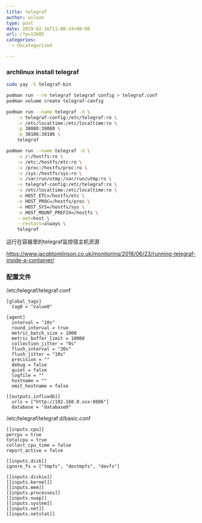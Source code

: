 ```yaml
---
title: telegraf
author: wiloon
type: post
date: 2019-02-16T11:08:43+00:00
url: /?p=13605
categories:
  - Uncategorized

---
```

### archlinux install telegraf

```bash
sudo yay -S telegraf-bin
```

```bash
podman run --rm telegraf telegraf config > telegraf.conf
podman volume create telegraf-config

podman run --name telegraf -d \
    -v telegraf-config:/etc/telegraf:ro \
    -v /etc/localtime:/etc/localtime:ro \
    -p 38080:38080 \
    -p 38186:38186 \
    telegraf

podman run --name telegraf -d \
    -v /:/hostfs:ro \
    -v /etc:/hostfs/etc:ro \
    -v /proc:/hostfs/proc:ro \
    -v /sys:/hostfs/sys:ro \
    -v /var/run/utmp:/var/run/utmp:ro \
    -v telegraf-config:/etc/telegraf:ro \
    -v /etc/localtime:/etc/localtime:ro \
    -e HOST_ETC=/hostfs/etc \
    -e HOST_PROC=/hostfs/proc \
    -e HOST_SYS=/hostfs/sys \
    -e HOST_MOUNT_PREFIX=/hostfs \
    --net=host \
    --restart=always \
    telegraf

```

运行在容器里的telegraf监控宿主机资源
  
https://www.jacobtomlinson.co.uk/monitoring/2016/06/23/running-telegraf-inside-a-container/

### 配置文件
/etc/telegraf/telegraf.conf

    [global_tags]
      tag0 = "value0"

    [agent]
      interval = "10s"
      round_interval = true
      metric_batch_size = 1000
      metric_buffer_limit = 10000
      collection_jitter = "0s"
      flush_interval = "30s"
      flush_jitter = "10s"
      precision = ""
      debug = false
      quiet = false
      logfile = ""
      hostname = ""
      omit_hostname = false

    [[outputs.influxdb]]
      urls = ["http://192.168.0.xxx:8086"]
      database = "database0"

/etc/telegraf/telegraf.d/basic.conf

    [[inputs.cpu]]
    percpu = true
    totalcpu = true
    collect_cpu_time = false
    report_active = false

    [[inputs.disk]]
    ignore_fs = ["tmpfs", "devtmpfs", "devfs"]

    [[inputs.diskio]]
    [[inputs.kernel]]
    [[inputs.mem]]
    [[inputs.processes]]
    [[inputs.swap]]
    [[inputs.system]]
    [[inputs.net]]
    [[inputs.netstat]]
 